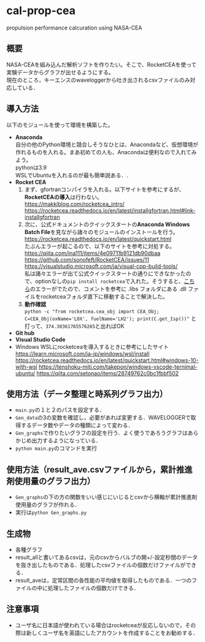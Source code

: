 # cal-prop-cea
propulsion performance calcuration using NASA-CEA  

## 概要
NASA-CEAを組み込んだ解析ソフトを作りたい。そこで、RocketCEAを使って実験データからグラフが出せるようにする。  
現在のところ，キーエンスのwaveloggerから吐き出されるcsvファイルのみ対応している．

## 導入方法
以下のモジュールを使って環境を構築した。
- **Anaconda**  
  自分の他のPython環境と競合しそうなひとは、Anacondaなど、仮想環境が作れるものを入れる。まあ初めての人も、Anacondaは便利なので入れてみよう。  
  pythonは3.9  
  WSLでUbuntuを入れるのが最も簡単説ある．.  
- **Rocket CEA**  
  1. まず、gfortranコンパイラを入れる。以下サイトを参考にするが、**RocketCEAの導入**は行わない。  
  https://makkiblog.com/rocketcea_intro/  
  https://rocketcea.readthedocs.io/en/latest/installgfortran.html#link-installgfortran
  2. 次に、公式ドキュメントのクイックスタートの**Anaconda Windows Batch File**を見ながら諸々のモジュールのインストールを行う。  
  https://rocketcea.readthedocs.io/en/latest/quickstart.html  
  たぶんエラーが起こるので、以下のサイトを参考に対処する。  
  https://qiita.com/ina111/items/4e09711b9121db90dbaa  
  https://github.com/sonofeft/RocketCEA/issues/11  
  https://visualstudio.microsoft.com/ja/visual-cpp-build-tools/  
  私は諸々エラーが出て公式クイックスタートの通りにできなかったので、optionなしの`pip install rocketcea`で入れた。そうすると、[こちら](https://github.com/sonofeft/RocketCEA/issues/11#issuecomment-665428405)のエラーがでたので、コメントを参考に \.libs フォルダにある .dll ファイルをrocketceaフォルダ直下に移動することで解決した。
  3. **動作確認**  
  `python -c "from rocketcea.cea_obj import CEA_Obj; C=CEA_Obj(oxName='LOX', fuelName='LH2'); print(C.get_Isp())"`
  と打って、`374.30361765576265`と出ればOK
- **Git hub**  
- **Visual Studio Code**  
- Windows WSLにrocketceaを導入するときに参考にしたサイト  
  https://learn.microsoft.com/ja-jp/windows/wsl/install
  https://rocketcea.readthedocs.io/en/latest/quickstart.html#windows-10-with-wsl
  https://tenshoku-miti.com/takepon/windows-vscode-ternimal-ubuntu/
  https://qiita.com/setonao/items/28749762c0bc1fbbf502

## 使用方法（データ整理と時系列グラフ出力）  
- `main.py`の１と２のパスを設定する．  
- `Gen_data`の3の変数を確認し，必要があれば変更する．WAVELOGGERで取得するデータ数やデータの種類によって変わる．  
- `Gen_graphs`で作りたいグラフの設定を行う．よく使うであろうグラフはあらかじめ出力するようになっている．  
- `python main.py`のコマンドを実行  
## 使用方法（result_ave.csvファイルから，累計推進剤使用量のグラフ出力）
- `Gen_graphs`の下の方の関数をいい感じにいじるとcsvから横軸が累計推進剤使用量のグラフが作れる．  
- 実行は`python Gen_graphs.py`

## 生成物  
- 各種グラフ  
- result_allと書いてあるcsvは，元のcsvからバルブの開+/-設定秒間のデータを抜き出したものである．処理したcsvファイルの個数だけファイルができる．
- result_aveは，定常区間の各性能の平均値を取得したものである．一つのファイルの中に処理したファイルの個数だけできる．

## 注意事項
- ユーザ名に日本語が使われている場合はrocketceaが反応しないので，その際は新しくユーザ名を英語にしたアカウントを作成することをお勧めする．
